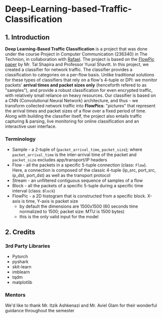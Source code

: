# Deep-Learning-based-Traffic-Classification

## 1. Introduction

**Deep Learning-Based Traffic Classification** is a project that was done under the course Project in Computer Communication (236340) in The Technion, in collaboration with [Rafael](https://www.rafael.co.il/). The project is based on the [FlowPic paper](https://ieeexplore.ieee.org/abstract/document/8845315) by Mr. Tal Shapira and Professor Yuval Shavitt. In this project, we created a classifier for network traffic. The classifier provides a classification to categories on a per-flow basis. Unlike traditional solutions for these  types of classifiers that rely on a flow's 4-tuple or DPI: we monitor packets' **arrival times and packet sizes only** (henceforth refered to as "samples"), and provide a robust classification for even encrypted traffic, with relatively small reliance on heavy resources. Our classifier is based on a CNN (Convolutional Neural Network) architecture, and thus - we transform collected network traffic into **FlowPics**: "pictures" that represent the arrival times and packet sizes of a flow over a fixed period of time. Along with building the classifier itself, the project also entails traffic capturing & parsing, live monitoring for online classification and an interactive user interface.

### Terminology

* Sample - a 2-tuple of (`packet_arrival_time`, `packet_size`); where `packet_arrival_time` is the inter-arrival time of the packet and `packet_size` excludes app/transport/IP headers
* Flow - all the packets in a specific 5-tuple connection (class: `Flow`). Here, a connection is composed of the classic 4-tuple (ip_src, port_src, ip_dst, port_dst) as well as the transport protocol
* Stream - an unfiltered contiguous sequence of samples of a flow
* Block - all the packets of a specific 5-tuple during a specific time interval (class: `Block`)
* FlowPic - a 2D histogram that is constructed from a specific block. X-axis is time, Y-axis is packet size
    * by default the dimensions are 1500x1500 (60 seconds time normalized to 1500; packet size: MTU is 1500 bytes)
    * this is the only valid input for the model


## 2. Credits

### 3rd Party Libraries

- Pytorch
- pyshark
- skit-learn
- imblearn
- tqdm
- matplotlib

### Mentors
We'd like to thank Mr. Itzik Ashkenazi and Mr. Aviel Glam for their wonderful guidance throughout the semester
